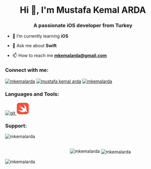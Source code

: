 <h1 align="center">Hi 👋, I'm Mustafa Kemal ARDA</h1>
<h3 align="center">A passionate iOS developer from Turkey</h3>

- 🌱 I’m currently learning **iOS**

- 💬 Ask me about **Swift**

- 📫 How to reach me **mkemalarda@gmail.com**

<h3 align="left">Connect with me:</h3>
<p align="left">
<a href="https://twitter.com/mkemalarda" target="blank"><img align="center" src="https://raw.githubusercontent.com/rahuldkjain/github-profile-readme-generator/master/src/images/icons/Social/twitter.svg" alt="mkemalarda" height="30" width="40" /></a>
<a href="https://linkedin.com/in/mustafa kemal arda" target="blank"><img align="center" src="https://raw.githubusercontent.com/rahuldkjain/github-profile-readme-generator/master/src/images/icons/Social/linked-in-alt.svg" alt="mustafa kemal arda" height="30" width="40" /></a>
<a href="https://instagram.com/mkemalarda" target="blank"><img align="center" src="https://raw.githubusercontent.com/rahuldkjain/github-profile-readme-generator/master/src/images/icons/Social/instagram.svg" alt="mkemalarda" height="30" width="40" /></a>
</p>

<h3 align="left">Languages and Tools:</h3>
<p align="left"> <a href="https://git-scm.com/" target="_blank" rel="noreferrer"> <img src="https://www.vectorlogo.zone/logos/git-scm/git-scm-icon.svg" alt="git" width="40" height="40"/> </a> <a href="https://developer.apple.com/swift/" target="_blank" rel="noreferrer"> <img src="https://raw.githubusercontent.com/devicons/devicon/master/icons/swift/swift-original.svg" alt="swift" width="40" height="40"/> </a> </p>

<h3 align="left">Support:</h3>
<p><a href="https://www.buymeacoffee.com/mkemalarda"> <img align="left" src="https://cdn.buymeacoffee.com/buttons/v2/default-yellow.png" height="50" width="210" alt="mkemalarda" /></a></p><br><br>

<p><img align="left" src="https://github-readme-stats.vercel.app/api/top-langs?username=mkemalarda&show_icons=true&locale=en&layout=compact" alt="mkemalarda" /></p>

<p>&nbsp;<img align="center" src="https://github-readme-stats.vercel.app/api?username=mkemalarda&show_icons=true&locale=en" alt="mkemalarda" /></p>

<p><img align="center" src="https://github-readme-streak-stats.herokuapp.com/?user=mkemalarda&" alt="mkemalarda" /></p>
